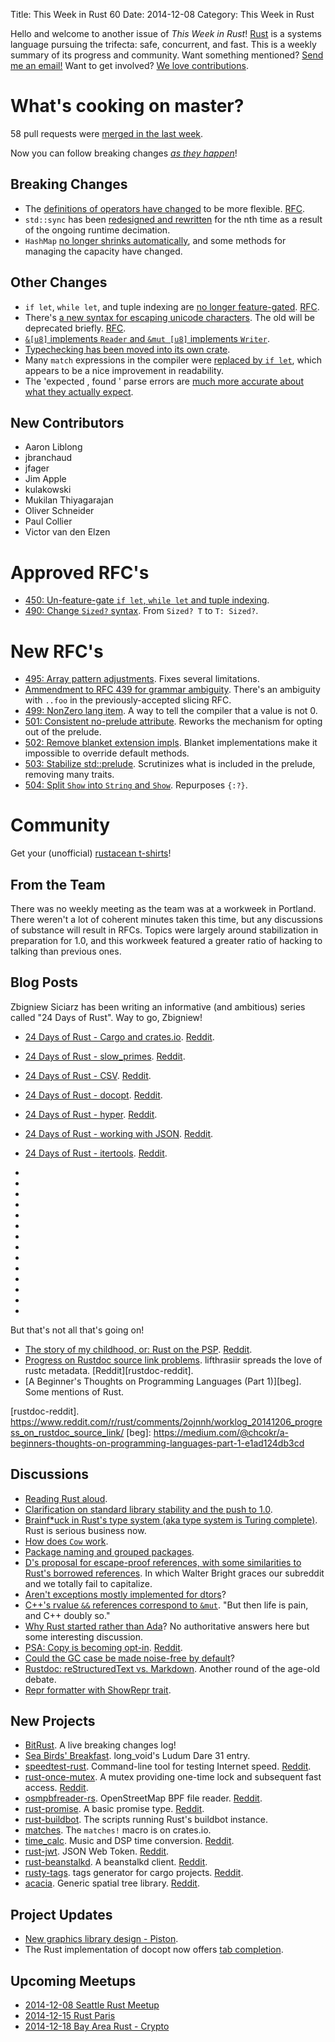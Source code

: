 Title: This Week in Rust 60
Date: 2014-12-08
Category: This Week in Rust

Hello and welcome to another issue of *This Week in Rust*!
[Rust](http://rust-lang.org) is a systems language pursuing the trifecta:
safe, concurrent, and fast. This is a weekly summary of its progress and
community. Want something mentioned? [Send me an
email!](mailto:corey@octayn.net?subject=This%20Week%20in%20Rust%20Suggestion)
Want to get involved? [We love
contributions](https://github.com/mozilla/rust/wiki/Note-guide-for-new-contributors).

# What's cooking on master?

58 pull requests were [merged in the last week][1].

[1]: https://github.com/rust-lang/rust/pulls?q=is%3Apr+is%3Amerged+updated%3A2014-12-01..2014-12-08

Now you can follow breaking changes *[as they happen][BitRust]*!

[BitRust]: http://bitrust.octarineparrot.com/

## Breaking Changes

* The [definitions of operators have changed][ops] to be more
  flexible. [RFC][ops-rfc].
* `std::sync` has been [redesigned and rewritten][sync] for the nth
  time as a result of the ongoing runtime decimation.
* `HashMap` [no longer shrinks automatically][shrink], and some
  methods for managing the capacity have changed.

[shrink]: https://github.com/rust-lang/rust/pull/18770
[ops]: https://github.com/rust-lang/rust/pull/19167
[ops-rfc]: https://github.com/rust-lang/rfcs/blob/master/text/0439-cmp-ops-reform.md
[sync]: https://github.com/rust-lang/rust/pull/19274

## Other Changes

* `if let`, `while let`, and tuple indexing are [no longer
  feature-gated][ungate]. [RFC][ungate-rfc].
* There's [a new syntax for escaping unicode characters][es6]. The old
  will be deprecated briefly. [RFC][es6-rfc].
* [`&[u8]` implements `Reader` and `&mut [u8]` implements
  `Writer`][sliceio].
* [Typechecking has been moved into its own crate][typeck].
* Many `match` expressions in the compiler were [replaced by `if
  let`][iflet], which appears to be a nice improvement in readability.
* The 'expected <foo>, found <bar>' parse errors are [much more
  accurate about what they actually expect][parse].

[sliceio]: https://github.com/rust-lang/rust/pull/18980
[typeck]: https://github.com/rust-lang/rust/pull/19362
[iflet]: https://github.com/rust-lang/rust/pull/19405/files
[ungate]: https://github.com/rust-lang/rust/pull/19472
[ungate-rfc]: https://github.com/rust-lang/rfcs/blob/master/text/0450-un-feature-gate-some-more-gates.md
[es6]: https://github.com/rust-lang/rfcs/pull/446
[es6-rfc]: https://github.com/rust-lang/rfcs/pull/446
[parse]: https://github.com/rust-lang/rust/pull/19494

## New Contributors

* Aaron Liblong
* jbranchaud
* jfager
* Jim Apple
* kulakowski
* Mukilan Thiyagarajan
* Oliver Schneider
* Paul Collier
* Victor van den Elzen

# Approved RFC's

* [450: Un-feature-gate `if let`, `while let` and tuple indexing][rfc450].
* [490: Change `Sized?` syntax][rfc490]. From `Sized? T` to `T: Sized?`.

[rfc450]: https://github.com/rust-lang/rfcs/pull/450
[rfc490]: https://github.com/rust-lang/rfcs/pull/490

# New RFC's

* [495: Array pattern adjustments][rfc495]. Fixes several limitations.
* [Ammendment to RFC 439 for grammar ambiguity][rfc498]. There's an
  ambiguity with `..foo` in the previously-accepted slicing RFC.
* [499: NonZero lang item][rfc499]. A way to tell the compiler that a
  value is not 0.
* [501: Consistent no-prelude attribute][rfc501]. Reworks the
  mechanism for opting out of the prelude.
* [502: Remove blanket extension impls][rfc502]. Blanket
  implementations make it impossible to override default methods.
* [503: Stabilize std::prelude][rfc503]. Scrutinizes what is included
  in the prelude, removing many traits.
* [504: Split `Show` into `String` and `Show`][rfc504]. Repurposes
  `{:?}`.

[rfc495]: https://github.com/rust-lang/rfcs/pull/495
[rfc498]: https://github.com/rust-lang/rfcs/pull/498
[rfc499]: https://github.com/rust-lang/rfcs/pull/499
[rfc501]: https://github.com/rust-lang/rfcs/pull/501
[rfc502]: https://github.com/rust-lang/rfcs/pull/502
[rfc503]: https://github.com/rust-lang/rfcs/pull/503
[rfc504]: https://github.com/rust-lang/rfcs/pull/504

# Community

Get your (unofficial) [rustacean t-shirts][tshirts]!

[tshirts]: https://www.reddit.com/r/rust/comments/2o01sd/rustacean_tshirts/

## From the Team

There was no weekly meeting as the team was at a workweek in
Portland. There weren't a lot of coherent minutes taken this time, but
any discussions of substance will result in RFCs. Topics were largely
around stabilization in preparation for 1.0, and this workweek
featured a greater ratio of hacking to talking than previous ones.

## Blog Posts

Zbigniew Siciarz has been writing an informative (and ambitious) series called
"24 Days of Rust". Way to go, Zbigniew!

* [24 Days of Rust - Cargo and crates.io][24days1]. [Reddit][24days1-reddit].
* [24 Days of Rust - slow_primes][24days2]. [Reddit][24days2-reddit].
* [24 Days of Rust - CSV][24days3]. [Reddit][24days3-reddit].
* [24 Days of Rust - docopt][24days4]. [Reddit][24days4-reddit].
* [24 Days of Rust - hyper][24days5]. [Reddit][24days5-reddit].
* [24 Days of Rust - working with JSON][24days6]. [Reddit][24days6-reddit].
* [24 Days of Rust - itertools][24days7]. [Reddit][24days7-reddit].

* [24days1]: https://siciarz.net/24-days-rust-cargo-and-cratesio/
* [24days1-reddit]: https://www.reddit.com/r/rust/comments/2nybtm/24_days_of_rust_cargo_and_cratesio/
* [24days2]: https://siciarz.net/24-days-rust-slow_primes/
* [24days2-reddit]: https://www.reddit.com/r/rust/comments/2o296i/24_days_of_rust_slow_primes/
* [24days3]: https://siciarz.net/24-days-of-rust-csv/
* [24days3-reddit]: https://www.reddit.com/r/rust/comments/2o69pc/24_days_of_rust_csv/
* [24days4]: https://siciarz.net/24-days-of-rust-docopt/
* [24days4-reddit]: https://www.reddit.com/r/rust/comments/2oa78k/24_days_of_rust_docopt/
* [24days5]: https://siciarz.net/24-days-of-rust-hyper/
* [24days5-reddit]: https://www.reddit.com/r/rust/comments/2oe0yg/24_days_of_rust_hyper/
* [24days6]: https://siciarz.net/24-days-of-rust-working-json/
* [24days6-reddit]: https://www.reddit.com/r/rust/comments/2oh6ue/24_days_of_rust_working_with_json/
* [24days7]: https://siciarz.net/24-days-of-rust-itertools/
* [24days7-reddit]: https://www.reddit.com/r/rust/comments/2okqey/24_days_of_rust_itertools/

But that's not all that's going on!

* [The story of my childhood, or: Rust on the
  PSP][psp]. [Reddit][psp-reddit].
* [Progress on Rustdoc source link problems][rustdoc]. lifthrasiir
  spreads the love of rustc metadata. [Reddit][rustdoc-reddit].
* [A Beginner's Thoughts on Programming Languages (Part 1)][beg]. Some mentions of Rust.

[psp]: http://fnordig.de/2014/12/03/a-story-of-hacking-or-rust-on-the-psp/
[psp-reddit]: https://www.reddit.com/r/rust/comments/2o903j/the_story_of_my_childhood_or_rust_on_the_psp/
[rustdoc]: https://lifthrasiir.github.io/rustlog/worklog-2014-12-06.html
[rustdoc-reddit]. https://www.reddit.com/r/rust/comments/2ojnnh/worklog_20141206_progress_on_rustdoc_source_link/
[beg]: https://medium.com/@chcokr/a-beginners-thoughts-on-programming-languages-part-1-e1ad124db3cd

## Discussions

* [Reading Rust aloud][aloud].
* [Clarification on standard library stability and the push to
  1.0][clar].
* [Brainf*uck in Rust's type system (aka type system is Turing
  complete)][brainfuck]. Rust is serious business now.
* [How does `Cow` work][cow].
* [Package naming and grouped packages][pkg].
* [D's proposal for escape-proof references, with some similarities to
  Rust's borrowed references][d]. In which Walter Bright graces our
  subreddit and we totally fail to capitalize.
* [Aren't exceptions mostly implemented for dtors][ex]?
* [C++'s rvalue `&&` references correspond to `&mut`][cxx]. "But then
  life is pain, and C++ doubly so."
* [Why Rust started rather than Ada][ada]? No authoritative answers
  here but some interesting discussion.
* [PSA: Copy is becoming opt-in][copy]. [Reddit][copy-reddit].
* [Could the GC case be made noise-free by default][gc]?
* [Rustdoc: reStructuredText vs. Markdown][rest]. Another round of the
  age-old debate.
* [Repr formatter with ShowRepr trait][repr].

[aloud]: https://www.reddit.com/r/rust/comments/2o5tin/reading_rust_aloud/
[clar]: https://www.reddit.com/r/rust/comments/2o5d9d/clarification_on_standard_library_stability_and/
[brainfuck]: https://www.reddit.com/r/rust/comments/2o6yp8/brainfck_in_rusts_type_system_aka_type_system_is/
[cow]: https://www.reddit.com/r/rust/comments/2oebm5/how_does_cow_work/
[pkg]: https://www.reddit.com/r/rust/comments/2ocz69/package_naming_and_grouped_packages_cratesio_and/
[d]: https://www.reddit.com/r/rust/comments/2od8a8/ds_proposal_for_escapeproof_references_with_some/
[ex]: https://www.reddit.com/r/rust/comments/2of8ox/apologies_in_advance_arent_exceptions_mostly/
[cxx]: https://www.reddit.com/r/rust/comments/2oes6s/cs_rvalue_references_correspond_to_rusts_mut/
[ada]: https://www.reddit.com/r/rust/comments/2og8xf/why_rust_started_rather_than_ada/
[copy]: http://discuss.rust-lang.org/t/psa-copy-is-becoming-opt-in/982
[copy-reddit]: https://www.reddit.com/r/rust/comments/2ogqaj/psa_copy_is_becoming_optin/
[gc]: http://discuss.rust-lang.org/t/could-the-gc-case-be-made-noise-free-by-default/924
[rest]: http://discuss.rust-lang.org/t/rustdoc-restructuredtext-vs-markdown/356
[repr]: http://discuss.rust-lang.org/t/repr-formatter-with-showrepr-trait/926/5

## New Projects

* [BitRust]. A live breaking changes log!
* [Sea Birds' Breakfast][birds]. long_void's Ludum Dare 31 entry.
* [speedtest-rust]. Command-line tool for testing Internet
  speed. [Reddit][speedtest-rust-reddit].
* [rust-once-mutex]. A mutex providing one-time lock and subsequent
  fast access. [Reddit][rust-once-mutex-reddit].
* [osmpbfreader-rs]. OpenStreetMap BPF file
  reader. [Reddit][osmpbfreader-rs-reddit].
* [rust-promise]. A basic promise type. [Reddit][rust-promise-reddit].
* [rust-buildbot]. The scripts running Rust's buildbot instance.
* [matches]. The `matches!` macro is on crates.io.
* [time_calc]. Music and DSP time
  conversion. [Reddit][time_calc-reddit].
* [rust-jwt]. JSON Web Token. [Reddit][rust-jwt-reddit].
* [rust-beanstalkd]. A beanstalkd
  client. [Reddit][rust-beanstalkd-reddit].
* [rusty-tags]. tags generator for cargo
  projects. [Reddit][rusty-tags-reddit].
* [acacia]. Generic spatial tree library. [Reddit][acacia-reddit].

[BitRust]: http://bitrust.octarineparrot.com/
[birds]: http://ludumdare.com/compo/ludum-dare-31/?action=preview&uid=19918
[speedtest-rust]: https://github.com/gkbrk/speedtest-rust
[speedtest-rust-reddit]: https://www.reddit.com/r/rust/comments/2nz8eh/wip_commandline_tool_to_test_your_internet_speed/
[rust-once-mutex]: https://github.com/reem/rust-once-mutex
[rust-once-mutex-reddit]: https://www.reddit.com/r/rust/comments/2o0tm8/a_mutex_providing_a_onetime_lock_then_fast/
[osmpbfreader-rs]: https://github.com/TeXitoi/osmpbfreader-rs
[osmpbfreader-rs-reddit]: https://www.reddit.com/r/rust/comments/2o5506/osmpbfreaderrs_read_openstreetmap_pbf_files_with/
[rust-promise]: https://github.com/viperscape/rust-promise
[rust-promise-reddit]: https://www.reddit.com/r/rust/comments/2o6iz4/promise_sync_object/
[rust-buildbot]: https://github.com/rust-lang/rust-buildbot
[matches]: https://www.reddit.com/r/rust/comments/2obpqv/the_matches_macro_is_on_cratesio/
[time_calc]: https://github.com/RustAudio/time_calc
[time_calc-reddit]: https://www.reddit.com/r/rust/comments/2ogden/time_calc_a_crate_for_music_and_dsp_time/
[rust-jwt]: https://github.com/GildedHonour/rust-jwt
[rust-jwt-reddit]: https://www.reddit.com/r/rust/comments/2ohueq/json_web_token_jwt_in_rust/
[rust-beanstalkd]: https://github.com/schickling/rust-beanstalkd
[rust-beanstalkd-reddit]: https://www.reddit.com/r/rust/comments/2ol9cg/beanstalkd_client_my_first_very_basic_library_in/
[rusty-tags]: https://github.com/dan-t/rusty-tags
[rusty-tags-reddit]: https://www.reddit.com/r/rust/comments/2ol09b/ann_rustytags_create_tags_for_a_cargo_project_and/
[acacia]: https://github.com/aepsil0n/acacia
[acacia-reddit]: https://www.reddit.com/r/rust_gamedev/comments/2oasrs/acacia_a_generic_spatial_tree_library/

## Project Updates

* [New graphics library design - Piston][piston].
* The Rust implementation of docopt now offers [tab completion][docopt].

[piston]: http://blog.piston.rs/2014/12/02/new-graphics-design/
[docopt]: https://github.com/docopt/docopt.rs#tab-completion-support

## Upcoming Meetups

* [2014-12-08 Seattle Rust Meetup](https://www.eventbrite.com/e/mozilla-rust-seattle-meetup-tickets-12222326307?aff=erelexporg)
* [2014-12-15 Rust Paris](http://www.meetup.com/Rust-Paris)
* [2014-12-18 Bay Area Rust - Crypto](http://www.meetup.com/Rust-Bay-Area/events/210632582/)
